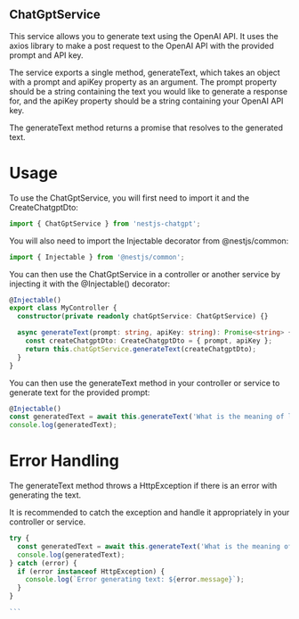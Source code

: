 ## ChatGptService

This service allows you to generate text using the OpenAI API. It uses the axios library to make a post request to the OpenAI API with the provided prompt and API key.

The service exports a single method, generateText, which takes an object with a prompt and apiKey property as an argument. The prompt property should be a string containing the text you would like to generate a response for, and the apiKey property should be a string containing your OpenAI API key.

The generateText method returns a promise that resolves to the generated text.

# Usage

To use the ChatGptService, you will first need to import it and the CreateChatgptDto:


```ts
import { ChatGptService } from 'nestjs-chatgpt';

```

You will also need to import the Injectable decorator from @nestjs/common:


```ts
import { Injectable } from '@nestjs/common';

```

You can then use the ChatGptService in a controller or another service by injecting it with the @Injectable() decorator:


```ts
@Injectable()
export class MyController {
  constructor(private readonly chatGptService: ChatGptService) {}

  async generateText(prompt: string, apiKey: string): Promise<string> {
    const createChatgptDto: CreateChatgptDto = { prompt, apiKey };
    return this.chatGptService.generateText(createChatgptDto);
  }
}


```

You can then use the generateText method in your controller or service to generate text for the provided prompt:



```ts
@Injectable()
const generatedText = await this.generateText('What is the meaning of life?', 'my-api-key');
console.log(generatedText);

```
# Error Handling

The generateText method throws a HttpException if there is an error with generating the text.

It is recommended to catch the exception and handle it appropriately in your controller or service.

````ts
try {
  const generatedText = await this.generateText('What is the meaning of life?', 'my-api-key');
  console.log(generatedText);
} catch (error) {
  if (error instanceof HttpException) {
    console.log(`Error generating text: ${error.message}`);
  }
}

```
